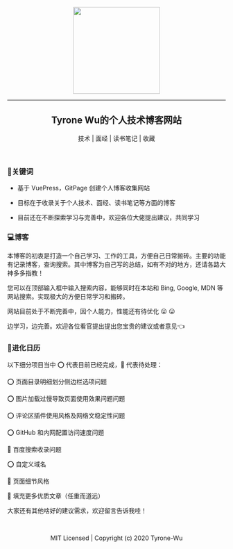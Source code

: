 <p align="center">
<a href="http://tyronewu.cn/">
<img src="https://cdn.jsdelivr.net/gh/tyrone-wu/PicRepo/logo.png" width="200px"/>
</a>
</p>

---

<h2 align="center"> Tyrone Wu的个人技术博客网站 </h2>

<p align="center"> 技术 | 面经 | 读书笔记 | 收藏 </p>

<br>

### :mega:关键词

- 基于 VuePress，GitPage 创建个人博客收集网站

- 目标在于收录关于个人技术、面经、读书笔记等方面的博客

- 目前还在不断探索学习与完善中，欢迎各位大佬提出建议，共同学习

### :computer:博客

本博客的初衷是打造一个自己学习、工作的工具，方便自己日常搬砖。主要的功能有记录博客，查询搜索。其中博客为自己写的总结，如有不对的地方，还请各路大神多多指教！

您可以在顶部输入框中输入搜索内容，能够同时在本站和 Bing, Google, MDN 等网站搜索。实现极大的方便日常学习和搬砖。

网站目前处于不断完善中，因个人能力，性能还有待优化 :stuck_out_tongue: :stuck_out_tongue:

边学习，边完善。欢迎各位看官提出提出您宝贵的建议或者意见:point_left:

### :date:进化日历

以下细分项目当中 :o: 代表目前已经完成，:pushpin: 代表待处理：

:o: 页面目录明细划分侧边栏选项问题

:o: 图片加载过慢导致页面使用效果问题问题

:o: 评论区插件使用风格及网络文稳定性问题

:o: GitHub 和内网配置访问速度问题

:pushpin: 百度搜索收录问题

:o: 自定义域名

:pushpin: 页面细节风格

:pushpin: 填充更多优质文章（任重而道远）

大家还有其他啥好的建议需求，欢迎留言告诉我哇！

<br>

<p align="center">
MIT Licensed | Copyright (c) 2020 Tyrone-Wu
</p>
